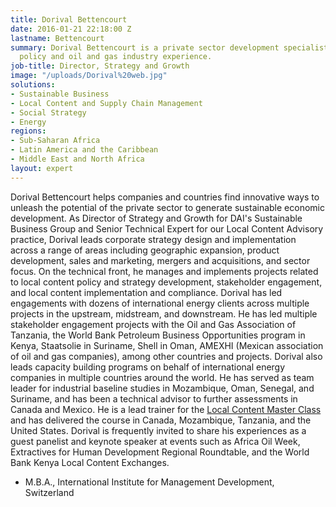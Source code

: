 ```yaml
---
title: Dorival Bettencourt
date: 2016-01-21 22:18:00 Z
lastname: Bettencourt
summary: Dorival Bettencourt is a private sector development specialist with extensive
  policy and oil and gas industry experience.
job-title: Director, Strategy and Growth
image: "/uploads/Dorival%20web.jpg"
solutions:
- Sustainable Business
- Local Content and Supply Chain Management
- Social Strategy
- Energy
regions:
- Sub-Saharan Africa
- Latin America and the Caribbean
- Middle East and North Africa
layout: expert
---
```


Dorival Bettencourt helps companies and countries find innovative ways to unleash the potential of the private sector to generate sustainable economic development. As Director of Strategy and Growth for DAI's Sustainable Business Group and Senior Technical Expert for our Local Content Advisory practice, Dorival leads corporate strategy design and implementation across a range of areas including geographic expansion, product development, sales and marketing, mergers and acquisitions, and sector focus. On the technical front, he manages and implements projects related to local content policy and strategy development, stakeholder engagement, and local content implementation and compliance. Dorival has led engagements with dozens of international energy clients across multiple projects in the upstream, midstream, and downstream. He has led multiple stakeholder engagement projects with the Oil and Gas Association of Tanzania, the World Bank Petroleum Business Opportunities program in Kenya, Staatsolie in Suriname, Shell in Oman, AMEXHI (Mexican association of oil and gas companies), among other countries and projects. Dorival also leads capacity building programs on behalf of international energy companies in multiple countries around the world. He has served as team leader for industrial baseline studies in Mozambique, Oman, Senegal, and Suriname, and has been a technical advisor to further assessments in Canada and Mexico. He is a lead trainer for the [Local Content Master Class](https://www.dai.com/our-work/local-content-master-class) and has delivered the course in Canada, Mozambique, Tanzania, and the United States. Dorival is frequently invited to share his experiences as a guest panelist and keynote speaker at events such as Africa Oil Week, Extractives for Human Development Regional Roundtable, and the World Bank Kenya Local Content Exchanges.

* M.B.A., International Institute for Management Development, Switzerland